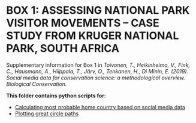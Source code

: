 # BOX 1: ASSESSING NATIONAL PARK VISITOR MOVEMENTS – CASE STUDY FROM KRUGER NATIONAL PARK, SOUTH AFRICA

Supplementary information for Box 1 in *Toivonen, T., Heikinheimo, V., Fink, C., Hausmann, A., Hiippala, T., Järv, O., Tenkanen, H., Di Minin, E. (2019). Social media data for conservation science: a methodological overview. Biological Conservation.*

**This folder contains python scripts for:**

- [Calculating most probable home country based on social media data](Kruger_flow_map.py)
- [Plotting great circle paths](Draw_Great_Circle_Paths.py)

